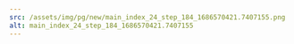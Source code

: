 ```yaml
---
src: /assets/img/pg/new/main_index_24_step_184_1686570421.7407155.png
alt: main_index_24_step_184_1686570421.7407155
---
```


